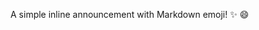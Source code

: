 <!-- ---
layout: post
date: 2016-01-15 07:59:00-0400
inline: true
related_posts: false
--- -->

A simple inline announcement with Markdown emoji! :sparkles: :smile:
